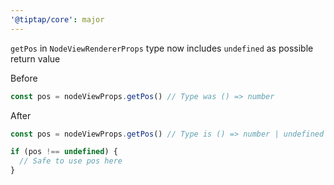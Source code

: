 ```yaml
---
'@tiptap/core': major
---
```

`getPos` in `NodeViewRendererProps` type now includes `undefined` as possible return value

Before

```ts
const pos = nodeViewProps.getPos() // Type was () => number
```

After

```ts
const pos = nodeViewProps.getPos() // Type is () => number | undefined

if (pos !== undefined) {
  // Safe to use pos here
}
```

